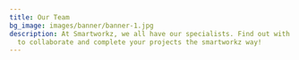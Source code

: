 ```yaml
---
title: Our Team
bg_image: images/banner/banner-1.jpg
description: At Smartworkz, we all have our specialists. Find out with whom you want
  to collaborate and complete your projects the smartworkz way!
---
```

